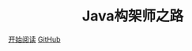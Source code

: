 <p align="center">
<!-- <img src="https://my-blog-to-use.oss-cn-beijing.aliyuncs.com/2019-3logo-透明.png" width=""/> -->
</p>

<h1 align="center">Java构架师之路</h1>

[开始阅读](#导论)
[GitHub](<https://ysyluminous.github.io/JavaLeaning/>)
